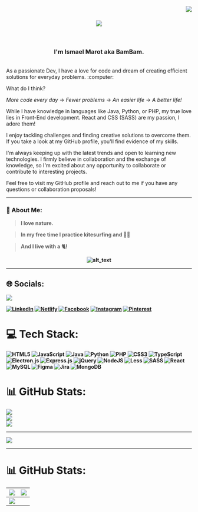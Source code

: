 <img align="right" src="https://visitor-badge.laobi.icu/badge?page_id=ismaelmarot.ismaelmarot"/>
<div>
   
<h1 align="center">
   <img src="https://readme-typing-svg.herokuapp.com/?font=Righteous&size=35&center=true&vCenter=true&width=600&height=70&duration=5000&lines=Hello+There!+I'm+BamBam!;"/›
</h1>
</div>
<br>

<div align="center">
   <h3>
      I'm Ismael Marot aka BamBam.   
   </h3>   
</div>

<div align="left">
<br>
As a passionate Dev, I have a love for code and dream of creating efficient solutions for everyday problems. :computer:

What do I think?

*More code every day*  &#8594;  *Fewer problems*  &#8594;  *An easier life*  &#8594;  *A better life!*

While I have knowledge in languages like Java, Python, or PHP, my true love lies in Front-End development. React and CSS (SASS) are my passion, I adore them!

I enjoy tackling challenges and finding creative solutions to overcome them. If you take a look at my GitHub profile, you'll find evidence of my skills.
 
I'm always keeping up with the latest trends and open to learning new technologies. I firmly believe in collaboration and the exchange of knowledge, so I'm excited about any opportunity to collaborate or contribute to interesting projects.

Feel free to visit my GitHub profile and reach out to me if you have any questions or collaboration proposals!
</div>

------

<b r>
<div align="left">
   <h3>
   💫 About Me:
   </h3>
   
   > I love nature.
   
   > In my free time I practice kitesurfing and :lotus_position_man:

   > And I live with a :cat2:!
</div>


<div align="center">
   
   ![alt_text](https://i.pinimg.com/originals/e4/26/70/e426702edf874b181aced1e2fa5c6cde.gif)
   
</div>

------

## 🌐 Socials:

<a href="mailto:ismaelmarot@hotmail.com">
   <img src="http://img.shields.io/badge/Email-333333?style=for-the-badge&logo=gmail&logoColor=red" />
</a>

[![LinkedIn](https://img.shields.io/badge/LinkedIn-%230077B5.svg?logo=linkedin&logoColor=white)](https://linkedin.com/in/ismael-marot)
[![Netlify](https://img.shields.io/badge/Netlify-%23E60023.svg?logo=Netlify&logoColor=white)](https://ismaelmarot.netlify.app)
[![Facebook](https://img.shields.io/badge/Facebook-%231877F2.svg?logo=Facebook&logoColor=white)](https://facebook.com/ismaelmarot) 
[![Instagram](https://img.shields.io/badge/Instagram-%23E4405F.svg?logo=Instagram&logoColor=white)](https://instagram.com/ismaelmarot) 
[![Pinterest](https://img.shields.io/badge/Pinterest-%23E60023.svg?logo=Pinterest&logoColor=white)](https://pinterest.com/ismaelmarot)
 

# 💻 Tech Stack:
![HTML5](https://img.shields.io/badge/html5-%23E34F26.svg?style=for-the-badge&logo=html5&logoColor=white)
![JavaScript](https://img.shields.io/badge/javascript-%23323330.svg?style=for-the-badge&logo=javascript&logoColor=%23F7DF1E)
![Java](https://img.shields.io/badge/java-%23ED8B00.svg?style=for-the-badge&logo=java&logoColor=white)
![Python](https://img.shields.io/badge/python-3670A0?style=for-the-badge&logo=python&logoColor=ffdd54)
![PHP](https://img.shields.io/badge/php-%23777BB4.svg?style=for-the-badge&logo=php&logoColor=white)
![CSS3](https://img.shields.io/badge/css3-%231572B6.svg?style=for-the-badge&logo=css3&logoColor=white)
![TypeScript](https://img.shields.io/badge/typescript-%23007ACC.svg?style=for-the-badge&logo=typescript&logoColor=white)
![Electron.js](https://img.shields.io/badge/Electron-191970?style=for-the-badge&logo=Electron&logoColor=white)
![Express.js](https://img.shields.io/badge/express.js-%23404d59.svg?style=for-the-badge&logo=express&logoColor=%2361DAFB)
![jQuery](https://img.shields.io/badge/jquery-%230769AD.svg?style=for-the-badge&logo=jquery&logoColor=white)
![NodeJS](https://img.shields.io/badge/node.js-6DA55F?style=for-the-badge&logo=node.js&logoColor=white)
![Less](https://img.shields.io/badge/less-2B4C80?style=for-the-badge&logo=less&logoColor=white)
![SASS](https://img.shields.io/badge/SASS-hotpink.svg?style=for-the-badge&logo=SASS&logoColor=white)
![React](https://img.shields.io/badge/react-%2320232a.svg?style=for-the-badge&logo=react&logoColor=%2361DAFB)
![MySQL](https://img.shields.io/badge/mysql-%2300f.svg?style=for-the-badge&logo=mysql&logoColor=white)
![Figma](https://img.shields.io/badge/figma-%23F24E1E.svg?style=for-the-badge&logo=figma&logoColor=white)
![Jira](https://img.shields.io/badge/jira-%230A0FFF.svg?style=for-the-badge&logo=jira&logoColor=white)
![MongoDB](https://img.shields.io/badge/MongoDB-%234ea94b.svg?style=for-the-badge&logo=mongodb&logoColor=white)
# 📊 GitHub Stats:
![](https://github-readme-stats.vercel.app/api?username=ismaelmarot&theme=prussian&hide_border=false&include_all_commits=true&count_private=false)<br/>
![](https://github-readme-streak-stats.herokuapp.com/?user=ismaelmarot&theme=prussian&hide_border=false)<br/>
![](https://github-readme-stats.vercel.app/api/top-langs/?username=ismaelmarot&theme=prussian&hide_border=false&include_all_commits=true&count_private=false&layout=compact)

---
[![](https://visitcount.itsvg.in/api?id=ismaelmarot&icon=2&color=1)](https://visitcount.itsvg.in)



----------

# 📊 GitHub Stats:
| ![](https://github-readme-stats.vercel.app/api?username=ismaelmarot&theme=prussian&hide_border=false&include_all_commits=true&count_private=false) | ![](https://github-readme-streak-stats.herokuapp.com/?user=ismaelmarot&theme=prussian&hide_border=false) |
|---|---|
| ![](https://github-readme-stats.vercel.app/api/top-langs/?username=ismaelmarot&theme=prussian&hide_border=false&layout=compact) |

<!-- Proudly created with GPRM ( https://gprm.itsvg.in ) -->

